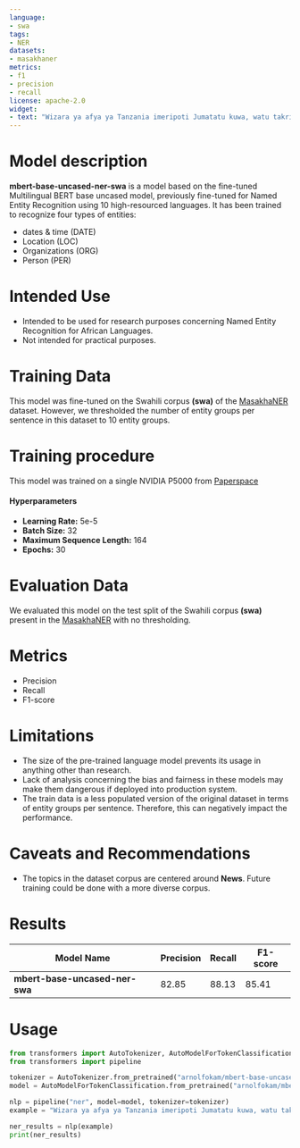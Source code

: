 ```yaml
---
language: 
- swa
tags:
- NER
datasets:
- masakhaner
metrics:
- f1
- precision
- recall
license: apache-2.0
widget:
- text: "Wizara ya afya ya Tanzania imeripoti Jumatatu kuwa, watu takriban 14 zaidi wamepata maambukizi ya Covid-19."
---
```


# Model description
**mbert-base-uncased-ner-swa** is a model based on the fine-tuned Multilingual BERT base uncased model, previously fine-tuned for Named Entity Recognition using 10 high-resourced languages. It has been trained to recognize four types of entities:

- dates & time (DATE)
- Location (LOC)
- Organizations (ORG)
- Person (PER)

# Intended Use
- Intended to be used for research purposes concerning Named Entity Recognition for African Languages.
- Not intended for practical purposes.

# Training Data
This model was fine-tuned on the Swahili corpus **(swa)** of the [MasakhaNER](https://github.com/masakhane-io/masakhane-ner) dataset. However, we thresholded the number of entity groups per sentence in this dataset to 10 entity groups.

# Training procedure
This model was trained on a single NVIDIA P5000 from [Paperspace](https://www.paperspace.com)
#### Hyperparameters
- **Learning Rate:** 5e-5
- **Batch Size:** 32
- **Maximum Sequence Length:** 164
- **Epochs:** 30


# Evaluation Data
We evaluated this model on the test split of the Swahili corpus **(swa)** present in the [MasakhaNER](https://github.com/masakhane-io/masakhane-ner) with no thresholding.

# Metrics
- Precision
- Recall
- F1-score

# Limitations
- The size of the pre-trained language model prevents its usage in anything other than research.
- Lack of analysis concerning the bias and fairness in these models may make them dangerous if deployed into production system.
- The train data is a less populated version of the original dataset in terms of entity groups per sentence. Therefore, this can negatively impact the performance.

# Caveats and Recommendations
- The topics in the dataset corpus are centered around **News**. Future training could be done with a more diverse corpus.

# Results
Model Name| Precision | Recall | F1-score
-|-|-|-
**mbert-base-uncased-ner-swa**| 82.85 | 88.13 | 85.41

# Usage

```python
from transformers import AutoTokenizer, AutoModelForTokenClassification
from transformers import pipeline

tokenizer = AutoTokenizer.from_pretrained("arnolfokam/mbert-base-uncased-ner-swa")
model = AutoModelForTokenClassification.from_pretrained("arnolfokam/mbert-base-uncased-ner-swa")

nlp = pipeline("ner", model=model, tokenizer=tokenizer)
example = "Wizara ya afya ya Tanzania imeripoti Jumatatu kuwa, watu takriban 14 zaidi wamepata maambukizi ya Covid-19."

ner_results = nlp(example)
print(ner_results)
```